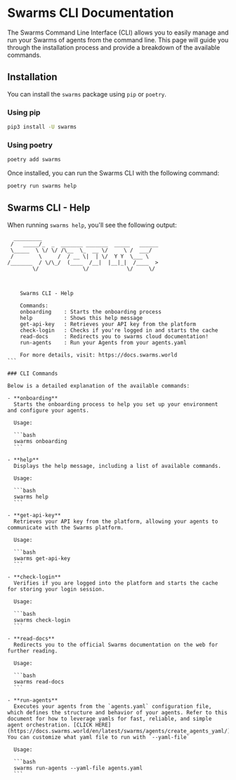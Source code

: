 # Swarms CLI Documentation

The Swarms Command Line Interface (CLI) allows you to easily manage and run your Swarms of agents from the command line. This page will guide you through the installation process and provide a breakdown of the available commands.

## Installation

You can install the `swarms` package using `pip` or `poetry`.

### Using pip

```bash
pip3 install -U swarms
```

### Using poetry

```bash
poetry add swarms
```

Once installed, you can run the Swarms CLI with the following command:

```bash
poetry run swarms help
```

## Swarms CLI - Help

When running `swarms help`, you'll see the following output:

````
  _________                                     
 /   _____/_  _  _______ _______  _____   ______
 \_____  \ \/ \/ /\__  \_  __ \/     \ /  ___/
 /        \     /  / __ \|  | \/  Y Y  \___ \ 
/_______  / \/\_/  (____  /__|  |__|_|  /____  >
        \/              \/            \/     \/ 



    Swarms CLI - Help

    Commands:
    onboarding    : Starts the onboarding process
    help          : Shows this help message
    get-api-key   : Retrieves your API key from the platform
    check-login   : Checks if you're logged in and starts the cache
    read-docs     : Redirects you to swarms cloud documentation!
    run-agents    : Run your Agents from your agents.yaml

    For more details, visit: https://docs.swarms.world
```

### CLI Commands

Below is a detailed explanation of the available commands:

- **onboarding**  
  Starts the onboarding process to help you set up your environment and configure your agents.
  
  Usage:

  ```bash
  swarms onboarding
  ```

- **help**  
  Displays the help message, including a list of available commands.

  Usage:

  ```bash
  swarms help
  ```

- **get-api-key**  
  Retrieves your API key from the platform, allowing your agents to communicate with the Swarms platform.

  Usage:

  ```bash
  swarms get-api-key
  ```

- **check-login**  
  Verifies if you are logged into the platform and starts the cache for storing your login session.

  Usage:

  ```bash
  swarms check-login
  ```

- **read-docs**  
  Redirects you to the official Swarms documentation on the web for further reading.

  Usage:

  ```bash
  swarms read-docs
  ```

- **run-agents**  
  Executes your agents from the `agents.yaml` configuration file, which defines the structure and behavior of your agents. Refer to this document for how to leverage yamls for fast, reliable, and simple agent orchestration. [CLICK HERE](https://docs.swarms.world/en/latest/swarms/agents/create_agents_yaml/) You can customize what yaml file to run with `--yaml-file`

  Usage:

  ```bash
  swarms run-agents --yaml-file agents.yaml
  ```
